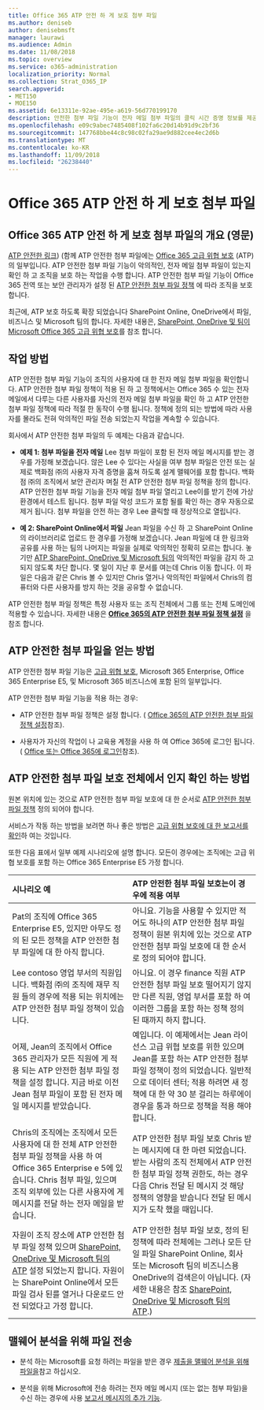 ```yaml
---
title: Office 365 ATP 안전 하 게 보호 첨부 파일
ms.author: deniseb
author: denisebmsft
manager: laurawi
ms.audience: Admin
ms.date: 11/08/2018
ms.topic: overview
ms.service: o365-administration
localization_priority: Normal
ms.collection: Strat_O365_IP
search.appverid:
- MET150
- MOE150
ms.assetid: 6e13311e-92ae-495e-a619-56d770199170
description: 안전한 첨부 파일 기능이 전자 메일 첨부 파일의 클릭 시간 증명 정보를 제공 합니다. 조직 파일 악의적인 사용자 로부터 보호 하기 위해 사용 하 여 안전한 첨부 파일 보내기 또는 전자 메일을 받을 합니다.
ms.openlocfilehash: e09c9abec7485408f102fa6c20d14b91d9c2bf36
ms.sourcegitcommit: 147768bbe44c8c98c02fa29ae9d882cee4ec2d6b
ms.translationtype: MT
ms.contentlocale: ko-KR
ms.lasthandoff: 11/09/2018
ms.locfileid: "26238440"
---
```

# <a name="office-365-atp-safe-attachments"></a>Office 365 ATP 안전 하 게 보호 첨부 파일

## <a name="overview-of-office-365-atp-safe-attachments"></a>Office 365 ATP 안전 하 게 보호 첨부 파일의 개요 (영문)

[ATP 안전한 링크](atp-safe-links.md)) (함께 ATP 안전한 첨부 파일에는 [Office 365 고급 위협 보호](office-365-atp.md) (ATP)의 일부입니다. ATP 안전한 첨부 파일 기능이 악의적인, 전자 메일 첨부 파일이 있는지 확인 하 고 조직을 보호 하는 작업을 수행 합니다. ATP 안전한 첨부 파일 기능이 Office 365 전역 또는 보안 관리자가 설정 된 [ATP 안전한 첨부 파일 정책](set-up-atp-safe-attachments-policies.md) 에 따라 조직을 보호 합니다. 
  
최근에, ATP 보호 하도록 확장 되었습니다 SharePoint Online, OneDrive에서 파일, 비즈니스 및 Microsoft 팀의 합니다. 자세한 내용은, [SharePoint, OneDrive 및 팀이 Microsoft Office 365 고급 위협 보호](atp-for-spo-odb-and-teams.md)를 참조 합니다.
       
## <a name="how-it-works"></a>작업 방법

ATP 안전한 첨부 파일 기능이 조직의 사용자에 대 한 전자 메일 첨부 파일을 확인합니다. ATP 안전한 첨부 파일 정책이 적용 된 하 고 정책에서는 Office 365 수 있는 전자 메일에서 다루는 다른 사용자를 자신의 전자 메일 첨부 파일을 확인 하 고 ATP 안전한 첨부 파일 정책에 따라 적절 한 동작이 수행 됩니다. 정책에 정의 되는 방법에 따라 사용자를 몰라도 전혀 악의적인 파일 전송 되었는지 작업을 계속할 수 있습니다.
  
회사에서 ATP 안전한 첨부 파일의 두 예제는 다음과 같습니다.
  
- **예제 1: 첨부 파일을 전자 메일** Lee 첨부 파일이 포함 된 전자 메일 메시지를 받는 경우를 가정해 보겠습니다. 않은 Lee 수 있다는 사실을 여부 첨부 파일은 안전 또는 실제로 백화점 ㈜의 사용자 자격 증명을 훔쳐 하도록 설계 맬웨어를 포함 합니다. 백화점 ㈜의 조직에서 보안 관리자 며칠 전 ATP 안전한 첨부 파일 정책을 정의 합니다. ATP 안전한 첨부 파일 기능을 전자 메일 첨부 파일 열리고 Lee이를 받기 전에 가상 환경에서 테스트 됩니다. 첨부 파일 악성 코드가 포함 될를 확인 하는 경우 자동으로 제거 됩니다. 첨부 파일을 안전 하는 경우 Lee 클릭할 때 정상적으로 열립니다. 
    
- **예 2: SharePoint Online에서 파일** Jean 파일을 수신 하 고 SharePoint Online의 라이브러리로 업로드 한 경우를 가정해 보겠습니다. Jean 파일에 대 한 링크와 공유를 사용 하는 팀의 나머지는 파일을 실제로 악의적인 정확히 모르는 합니다. 놓기만 [ATP SharePoint, OneDrive 및 Microsoft 팀의](atp-for-spo-odb-and-teams.md) 악의적인 파일을 감지 하 고 되지 않도록 차단 합니다. 몇 일이 지난 후 문서를 여는데 Chris 이동 합니다. 이 파일은 다음과 같은 Chris 볼 수 있지만 Chris 열거나 악의적인 파일에서 Chris의 컴퓨터와 다른 사용자를 방지 하는 것을 공유할 수 없습니다. 
    
ATP 안전한 첨부 파일 정책은 특정 사용자 또는 조직 전체에서 그룹 또는 전체 도메인에 적용할 수 있습니다. 자세한 내용은 **[Office 365의 ATP 안전한 첨부 파일 정책 설정](set-up-atp-safe-attachments-policies.md)** 을 참조 합니다. 
  
## <a name="how-to-get-atp-safe-attachments"></a>ATP 안전한 첨부 파일을 얻는 방법

ATP 안전한 첨부 파일 기능은 [고급 위협 보호](office-365-atp.md), Microsoft 365 Enterprise, Office 365 Enterprise E5, 및 Microsoft 365 비즈니스에 포함 된의 일부입니다. 
  
ATP 안전한 첨부 파일 기능을 적용 하는 경우:
  
- ATP 안전한 첨부 파일 정책은 설정 합니다. ( [Office 365의 ATP 안전한 첨부 파일 정책 설정](set-up-atp-safe-attachments-policies.md)참조).
    
- 사용자가 자신의 작업이 나 교육용 계정을 사용 하 여 Office 365에 로그인 됩니다. ( [Office 또는 Office 365에 로그인](https://support.office.com/article/b9582171-fd1f-4284-9846-bdd72bb28426)참조).
    
## <a name="how-to-know-if-atp-safe-attachments-protection-is-in-place"></a>ATP 안전한 첨부 파일 보호 전체에서 인지 확인 하는 방법

 원본 위치에 있는 것으로 ATP 안전한 첨부 파일 보호에 대 한 순서로 [ATP 안전한 첨부 파일 정책](set-up-atp-safe-attachments-policies.md) 정의 되어야 합니다. 
  
서비스가 작동 하는 방법을 보려면 하나 좋은 방법은 [고급 위협 보호에 대 한 보고서를 확인](view-reports-for-atp.md)하 여는 것입니다.
  
또한 다음 표에서 일부 예제 시나리오에 설명 합니다. 모든이 경우에는 조직에는 고급 위협 보호를 포함 하는 Office 365 Enterprise E5 가정 합니다.
  
|**시나리오 예**|**ATP 안전한 첨부 파일 보호는이 경우에 적용 여부**|
|:-----|:-----|
|Pat의 조직에 Office 365 Enterprise E5, 있지만 아무도 정의 된 모든 정책을 ATP 안전한 첨부 파일에 대 한 아직 합니다.  <br/> |아니요. 기능을 사용할 수 있지만 적어도 하나의 ATP 안전한 첨부 파일 정책이 원본 위치에 있는 것으로 ATP 안전한 첨부 파일 보호에 대 한 순서로 정의 되어야 합니다.  <br/> |
|Lee contoso 영업 부서의 직원입니다. 백화점 ㈜의 조직에 재무 직원 들의 경우에 적용 되는 위치에는 ATP 안전한 첨부 파일 정책이 있습니다.  <br/> |아니요. 이 경우 finance 직원 ATP 안전한 첨부 파일 보호 떨어지기 않지만 다른 직원, 영업 부서를 포함 하 여 이러한 그룹을 포함 하는 정책 정의 된 때까지 하지 합니다.  <br/> |
|어제, Jean의 조직에서 Office 365 관리자가 모든 직원에 게 적용 되는 ATP 안전한 첨부 파일 정책을 설정 합니다. 지금 바로 이전 Jean 첨부 파일이 포함 된 전자 메일 메시지를 받았습니다.  <br/> |예입니다. 이 예제에서는 Jean 라이선스 고급 위협 보호를 위한 있으며 Jean를 포함 하는 ATP 안전한 첨부 파일 정책이 정의 되었습니다. 일반적으로 데이터 센터; 적용 하려면 새 정책에 대 한 약 30 분 걸리는 하루에이 경우을 통과 하므로 정책을 적용 해야 합니다.  <br/> |
|Chris의 조직에는 조직에서 모든 사용자에 대 한 전체 ATP 안전한 첨부 파일 정책을 사용 하 여 Office 365 Enterprise e 5에 있습니다. Chris 첨부 파일, 있으며 조직 외부에 있는 다른 사용자에 게 메시지를 전달 하는 전자 메일을 받습니다.  <br/> |ATP 안전한 첨부 파일 보호 Chris 받는 메시지에 대 한 마련 되었습니다. 받는 사람의 조직 전체에서 ATP 안전한 첨부 파일 정책 권한도, 하는 경우 다음 Chris 전달 된 메시지 것 해당 정책의 영향을 받습니다 전달 된 메시지가 도착 했을 때입니다.  <br/> |
|자원이 조직 장소에 ATP 안전한 첨부 파일 정책 있으며 [SharePoint, OneDrive 및 Microsoft 팀의 ATP](atp-for-spo-odb-and-teams.md) 설정 되었는지 합니다. 자원이는 SharePoint Online에서 모든 파일 검사 된를 열거나 다운로드 안전 되었다고 가정 합니다.<br/> |ATP 안전한 첨부 파일 보호, 정의 된 정책에 따라 전체에는 그러나 모든 단일 파일 SharePoint Online, 회사 또는 Microsoft 팀의 비즈니스용 OneDrive의 검색은이 아닙니다. (자세한 내용은 참조 [SharePoint, OneDrive 및 Microsoft 팀의 ATP](atp-for-spo-odb-and-teams.md).)<br/> |
   
## <a name="submitting-files-for-malware-analysis"></a>맬웨어 분석을 위해 파일 전송

- 분석 하는 Microsoft를 요청 하려는 파일을 받은 경우 [제출을 맬웨어 분석을 위해 파일을](https://aka.ms/wdsi/submit)참고 하십시오.

- 분석을 위해 Microsoft에 전송 하려는 전자 메일 메시지 (또는 없는 첨부 파일)을 수신 하는 경우에 사용 [보고서 메시지의 추가 기능](enable-the-report-message-add-in.md).
  
